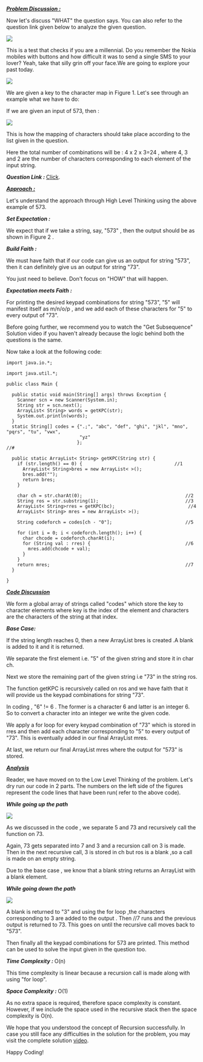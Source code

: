 <i style="text-decoration:underline"><b>Problem Discussion : </b></i>

Now let's discuss "WHAT" the question says. You can also refer to the question link given below to analyze the given question.

<img src="https://pepvids.sgp1.cdn.digitaloceanspaces.com/articles/get_kpc/get_kpc_1.png">

This is a test that checks if you are a millennial. Do you remember the Nokia mobiles with buttons and how difficult it was to send a single SMS to your lover? Yeah, take that silly grin off your face.We are going to explore your past today.

<img src="https://pepvids.sgp1.cdn.digitaloceanspaces.com/articles/get_kpc/get_kpc_2.png">

We are given a key to the character map in Figure 1. Let's see through an example what we have to do:

If we are given an input of 573, then :

<img src="https://pepvids.sgp1.cdn.digitaloceanspaces.com/articles/get_kpc/get_kpc_3.png">

This is how the mapping of characters should take place according to the list given in the question.

Here the total number of combinations will be : 4 x 2 x 3=24 , where 4, 3 and 2 are the number of characters corresponding to each element of the input string.

<i><b>Question Link : </b></i>[Click](https://www.pepcoding.com/resources/online-java-foundation/recursion-with-arraylists/get-kpc-official/ojquestion).

<i style="text-decoration:underline"><b>Approach : </b></i>

Let's understand the approach through High Level Thinking using the above example of 573.

<i><b>Set Expectation : </b></i>

We expect that if we take a string, say, "573" , then the output should be as shown in Figure 2 .

<i><b>Build Faith : </b></i>

We must have faith that if our code can give us an output for string "573", then it can definitely give us an output for string "73". 

You just need to believe. Don't focus on "HOW" that will happen.

<i><b>Expectation meets Faith : </b></i>

For printing the desired keypad combinations for string "573", "5" will manifest itself as m/n/o/p , and we add each of these characters for "5" to every output of "73".

Before going further, we recommend you to watch the "Get Subsequence" Solution video if you haven't already because the logic behind both the questions is the same.

Now take a look at the following code:

```
import java.io.*;

import java.util.*;

public class Main {

  public static void main(String[] args) throws Exception {
    Scanner scn = new Scanner(System.in);
    String str = scn.next();
    ArrayList< String> words = getKPC(str);
    System.out.println(words);
  }
  static String[] codes = {".;", "abc", "def", "ghi", "jkl", "mno", "pqrs", "tu", "vwx",
                           "yz"
                          };                                                        //#

  public static ArrayList< String> getKPC(String str) {
    if (str.length() == 0) {                                  //1
      ArrayList< String>bres = new ArrayList< >();
      bres.add("");
      return bres;
    }

    char ch = str.charAt(0);                                      //2
    String ros = str.substring(1);                                //3
    ArrayList< String>rres = getKPC(bc);                           //4
    ArrayList< String> mres = new ArrayList< >();

    String codeforch = codes[ch - "0"];                           //5

    for (int i = 0; i < codeforch.length(); i++) {
      char chcode = codeforch.charAt(i);
      for (String val : rres) {                                   //6
        mres.add(chcode + val);
      }
    }
    return mres;                                                  //7
  }

}
```

<i style="text-decoration:underline"><b>Code Discussion </b></i>

We form a global array of strings called "codes" which store the key to character elements where key is the index of the element and characters are the characters of the string at that index.

<i><b>Base Case: </b></i>

If the string length reaches 0, then a new ArrayList bres is created .A blank is added to it and it is returned.

We separate the first element i.e. "5" of the given string and store it in char ch.

Next we store the remaining part of the given string i.e "73" in the string ros.

The function getKPC is recursively called on ros and we have faith that it will provide us the keypad combinations for string "73".

In coding , "6" != 6 . The former is a character 6 and latter is an integer 6. So to convert a character into an integer we write the given code.

We apply a for loop for every keypad combination of "73" which is stored in rres and then add each character corresponding to "5" to every output of "73". This is eventually added in our final ArrayList mres.

At last, we return our final ArrayList mres where the output for "573" is stored.

<i style="text-decoration:underline"><b>Analysis </b></i>

Reader, we have moved on to the Low Level Thinking of the problem. Let's dry run our code in 2 parts. The numbers on the left side of the figures represent the code lines that have been run( refer to the above code).

<i><b>While going up the path </b></i>

<img src="https://pepvids.sgp1.cdn.digitaloceanspaces.com/articles/get_kpc/get_kpc_4.png">

As we discussed in the code , we separate 5 and 73 and recursively call the function on 73.

Again, 73 gets separated into 7 and 3 and a recursion call on 3 is made.
Then in the next recursive call, 3 is stored in ch but ros is a blank ,so a call is made on an empty string.

Due to the base case , we know that a blank string returns an ArrayList with a blank element.

<i><b>While going down the path </b></i>

<img src="https://pepvids.sgp1.cdn.digitaloceanspaces.com/articles/get_kpc/get_kpc_5.png">

A blank is returned to "3" and using the for loop ,the characters corresponding to 3 are added to the output . Then //7 runs and the previous output is returned to 73. This goes on until the recursive call moves back to "573".

Then finally all the keypad combinations for 573 are printed.
This method can be used to solve the input given in the question too.

<i><b>Time Complexity : </b></i>
O(n)

This time complexity is linear because a recursion call is made along with using "for loop".

<i><b>Space Complexity : </b></i>
O(1)

As no extra space is required, therefore space complexity is constant. However, if we include the space used in the recursive stack then the space complexity is O(n).

We hope that you understood the concept of Recursion successfully. In case you still face any difficulties in the solution for the problem, you may visit the complete solution [video](https://www.youtube.com/watch?v=3fjt19bjs3A&t=1009s).

Happy Coding!
